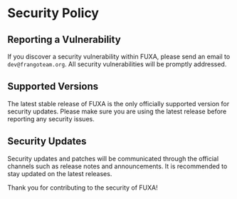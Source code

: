 # Security Policy

## Reporting a Vulnerability

If you discover a security vulnerability within FUXA, please send an email to `dev@frangoteam.org`. All security vulnerabilities will be promptly addressed.


## Supported Versions

The latest stable release of FUXA is the only officially supported version for security updates. Please make sure you are using the latest release before reporting any security issues.

## Security Updates

Security updates and patches will be communicated through the official channels such as release notes and announcements. It is recommended to stay updated on the latest releases.

Thank you for contributing to the security of FUXA!